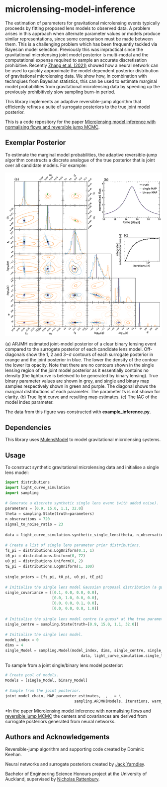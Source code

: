 # microlensing-model-inference
The estimation of parameters for gravitational microlensing events typically proceeds by fitting proposed lens models to observed data. A problem arises in this approach when alternate parameter values or models produce similar representations, since some comparison must be made between them. This is a challenging problem which has been frequently tackled via Bayesian model selection. Previously this was impractical since the gravitational microlensing joint model posterior is multi-modal and the computational expense required to sample an accurate discretisation prohibitive. Recently [Zhang et al. (2021)](https://iopscience.iop.org/article/10.3847/1538-3881/abf42e) showed how a neural network can be used to quickly approximate the model dependent posterior distribution of gravitational microlensing data. We show how, in combination with technqiues from Bayesian statistics, this can be used to estimate marginal model probabilities from gravitational microlensing data by speeding up the previously prohibitively slow sampling burn-in period. 

This library implements an adaptive reversible-jump algorithm that efficiently refines a suite of surrogate posteriors to the true joint model posterior.

This is a code repository for the paper [Microlensing model inference with normalising flows and reversible jump MCMC](https://doi.org/10.1016/j.ascom.2022.100657).

## Exemplar Posterior
To estimate the marginal model probabilities, the adaptive reversible-jump algorithm constructs a discrete analogue of the true posterior that is joint over all candidate models. For example:

<img src="source/figures/example-inference.png" width="device-width" height="device-width">

(a) ARJMH estimated joint-model posterior of a clear binary lensing event compared to the surrogate posterior of each candidate lens model. Off-diagonals show the 1, 2 and 3−σ contours of each surrogate posterior in orange and the joint posterior in blue. The lower the density of the contour the lower its opacity. Note that there are no contours shown in the single lensing region of the joint model posterior as it essentially contains no density (the lightcurve is beleived to be generated by binary lensing). True binary parameter values are shown in grey, and single and binary map samples respectively shown in green and purple. The diagonal shows the marginal distributions of each parameter. The parameter fs is not shown for clarity. (b) True light curve and resulting map estimates. (c) The IAC of the model index parameter.

The data from this figure was constructed with **example_inference.py**.

## Dependencies
This library uses [MulensModel](https://rpoleski.github.io/MulensModel/install.html) to model gravitational microlensing systems.

## Usage
To construct synthetic gravitational microlensing data and initialise a single lens model:
```python
import distributions
import light_curve_simulation
import sampling

# Generate a discrete synthetic single lens event (with added noise).
parameters = [0.9, 15.0, 1.1, 32.0]
theta = sampling.State(truth=parameters)
n_observations = 720
signal_to_noise_ratio = 23

data = light_curve_simulation.synthetic_single_lens(theta, n_observations, signal_to_noise_ratio)

# Create a list of single lens parameter prior distributions.
fs_pi = distributions.LogUniform(0.1, 1)
t0_pi = distributions.Uniform(0, 72)
u0_pi = distributions.Uniform(0, 2)
tE_pi = distributions.LogUniform(1, 100)

single_priors = [fs_pi, t0_pi, u0_pi, tE_pi]

# Initialise the single lens model Gaussian proposal distribution (a guess* at the true covariance of this model's posterior).
single_covariance = [[0.1, 0.0, 0.0, 0.0],
                     [0.0, 1.0, 0.0, 0.0],
                     [0.0, 0.0, 0.1, 0.0],
                     [0.0, 0.0, 0.0, 1.0]]

# Initialise the single lens model centre (a guess* at the true parameters).
single_centre = sampling.State(truth=[0.9, 15.0, 1.1, 32.0])

# Initialise the single lens model.
model_index = 0
dims = 4
single_Model = sampling.Model(model_index, dims, single_centre, single_priors, single_covariance, \
                                  data, light_curve_simulation.single_log_likelihood)
```

To sample from a joint single/binary lens model posterior:

```python
# Create pool of models.
Models = [single_Model, binary_Model]

# Sample from the joint posterior.
joint_model_chain, MAP_parameter_estimates, _, _ = \
                               sampling.ARJMH(Models, iterations, warm_up_iterations)
```
*In the paper [Microlensing model inference with normalising flows and reversible jump MCMC](https://doi.org/10.1016/j.ascom.2022.100657) the centers and covariances are derived from surrogate posteriors generated from neural networks.

## Authors and Acknowledgements
Reversible-jump algorithm and supporting code created by Dominic Keehan.

Neural networks and surrogate posteriors created by [Jack Yarndley](https://github.com/jackyarndley).

Bachelor of Engineering Science Honours project at the University of Auckland, supervised by [Nicholas Rattenbury](https://unidirectory.auckland.ac.nz/profile/n-rattenbury).
